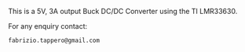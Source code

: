 
This is a 5V, 3A output Buck DC/DC Converter using the TI LMR33630.


For any enquiry contact:

    fabrizio.tappero@gmail.com
